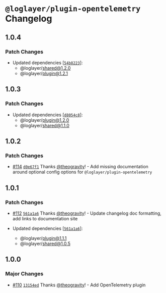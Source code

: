 # `@loglayer/plugin-opentelemetry` Changelog

## 1.0.4

### Patch Changes

- Updated dependencies [[`54b8223`](https://github.com/loglayer/loglayer/commit/54b822362f631891cff92d8279883eee994e66cb)]:
  - @loglayer/shared@1.2.0
  - @loglayer/plugin@1.2.1

## 1.0.3

### Patch Changes

- Updated dependencies [[`d8054c8`](https://github.com/loglayer/loglayer/commit/d8054c887f371621e23a53ff2ea90d99afcc0ec3)]:
  - @loglayer/plugin@1.2.0
  - @loglayer/shared@1.1.0

## 1.0.2

### Patch Changes

- [#114](https://github.com/loglayer/loglayer/pull/114) [`d0e67f1`](https://github.com/loglayer/loglayer/commit/d0e67f12ff0cc18cb17fcabc463c9c3a72f276e9) Thanks [@theogravity](https://github.com/theogravity)! - Add missing documentation around optional config options for `@loglayer/plugin-opentelemetry`

## 1.0.1

### Patch Changes

- [#112](https://github.com/loglayer/loglayer/pull/112) [`561a1a6`](https://github.com/loglayer/loglayer/commit/561a1a64e0f386100bcf4a01fb6375df6e6e72d5) Thanks [@theogravity](https://github.com/theogravity)! - Update changelog doc formatting, add links to documentation site

- Updated dependencies [[`561a1a6`](https://github.com/loglayer/loglayer/commit/561a1a64e0f386100bcf4a01fb6375df6e6e72d5)]:
  - @loglayer/plugin@1.1.1
  - @loglayer/shared@1.0.5

## 1.0.0

### Major Changes

- [#110](https://github.com/loglayer/loglayer/pull/110) [`13154ed`](https://github.com/loglayer/loglayer/commit/13154eded5c0bb96de9ed73e04f2adb6438715e5) Thanks [@theogravity](https://github.com/theogravity)! - Add OpenTelemetry plugin
